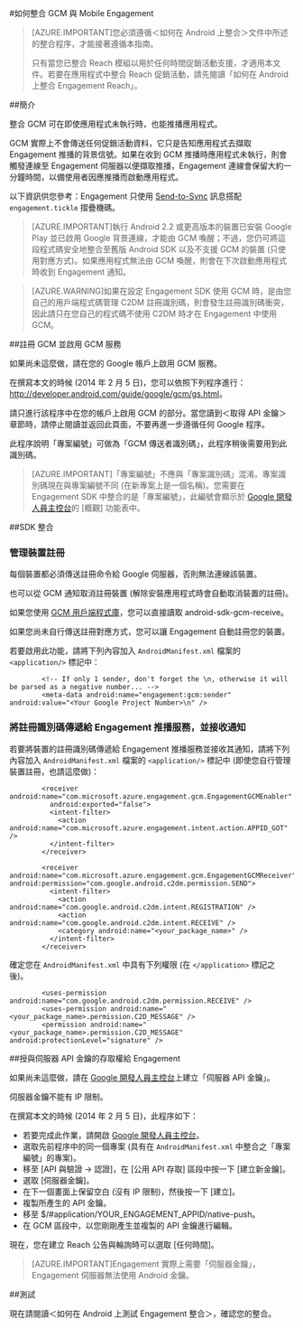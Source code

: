 <properties 
	pageTitle="Azure Mobile Engagement Android SDK 整合" 
	description="Android SDK for Azure Mobile Engagement 的最新更新和程序"
	services="mobile-engagement" 
	documentationCenter="mobile" 
	authors="kpiteira" 
	manager="dwrede" 
	editor="" />

<tags 
	ms.service="mobile-engagement" 
	ms.workload="mobile" 
	ms.tgt_pltfrm="mobile-android" 
	ms.devlang="Java" 
	ms.topic="article" 
	ms.date="02/12/2015" 
	ms.author="kapiteir" />

#如何整合 GCM 與 Mobile Engagement

> [AZURE.IMPORTANT]您必須遵循＜如何在 Android 上整合＞文件中所述的整合程序，才能接著遵循本指南。
>
> 只有當您已整合 Reach 模組以用於任何時間促銷活動支援，才適用本文件。若要在應用程式中整合 Reach 促銷活動，請先閱讀「如何在 Android 上整合 Engagement Reach」。

##簡介

整合 GCM 可在即使應用程式未執行時，也能推播應用程式。

GCM 實際上不會傳送任何促銷活動資料，它只是告知應用程式去擷取 Engagement 推播的背景信號。如果在收到 GCM 推播時應用程式未執行，則會觸發連線至 Engagement 伺服器以便擷取推播，Engagement 連線會保留大約一分鐘時間，以備使用者因應推播而啟動應用程式。

以下資訊供您參考：Engagement 只使用 [Send-to-Sync] 訊息搭配 `engagement.tickle` 摺疊機碼。

> [AZURE.IMPORTANT]執行 Android 2.2 或更高版本的裝置已安裝 Google Play 並已啟用 Google 背景連線，才能由 GCM 喚醒；不過，您仍可將這段程式碼安全地整合至舊版 Android SDK 以及不支援 GCM 的裝置 (只使用對應方式)。如果應用程式無法由 GCM 喚醒，則會在下次啟動應用程式時收到 Engagement 通知。


> [AZURE.WARNING]如果在設定 Engagement SDK 使用 GCM 時，是由您自己的用戶端程式碼管理 C2DM 註冊識別碼，則會發生註冊識別碼衝突，因此請只在您自己的程式碼不使用 C2DM 時才在 Engagement 中使用 GCM。

##註冊 GCM 並啟用 GCM 服務

如果尚未這麼做，請在您的 Google 帳戶上啟用 GCM 服務。

在撰寫本文的時候 (2014 年 2 月 5 日)，您可以依照下列程序進行：[<http://developer.android.com/guide/google/gcm/gs.html>]。

請只進行該程序中在您的帳戶上啟用 GCM 的部分。當您讀到＜取得 API 金鑰＞章節時，請停止閱讀並返回此頁面，不要再進一步遵循任何 Google 程序。

此程序說明「專案編號」可做為「GCM 傳送者識別碼」，此程序稍後需要用到此識別碼。

> [AZURE.IMPORTANT]「專案編號」不應與「專案識別碼」混淆。專案識別碼現在與專案編號不同 (在新專案上是一個名稱)。您需要在 Engagement SDK 中整合的是「專案編號」，此編號會顯示於 [Google 開發人員主控台]的 [概觀] 功能表中。

##SDK 整合

### 管理裝置註冊

每個裝置都必須傳送註冊命令給 Google 伺服器，否則無法連線該裝置。

也可以從 GCM 通知取消註冊裝置 (解除安裝應用程式時會自動取消裝置的註冊)。

如果您使用 [GCM 用戶端程式庫]，您可以直接讀取 android-sdk-gcm-receive。

如果您尚未自行傳送註冊對應方式，您可以讓 Engagement 自動註冊您的裝置。

若要啟用此功能，請將下列內容加入 `AndroidManifest.xml` 檔案的 `<application/>` 標記中：

			<!-- If only 1 sender, don't forget the \n, otherwise it will be parsed as a negative number... -->
			<meta-data android:name="engagement:gcm:sender" android:value="<Your Google Project Number>\n" />

### 將註冊識別碼傳遞給 Engagement 推播服務，並接收通知

若要將裝置的註冊識別碼傳遞給 Engagement 推播服務並接收其通知，請將下列內容加入 `AndroidManifest.xml` 檔案的 `<application/>` 標記中 (即使您自行管理裝置註冊，也請這麼做)：

			<receiver android:name="com.microsoft.azure.engagement.gcm.EngagementGCMEnabler"
			  android:exported="false">
			  <intent-filter>
			    <action android:name="com.microsoft.azure.engagement.intent.action.APPID_GOT" />
			  </intent-filter>
			</receiver>
			
			<receiver android:name="com.microsoft.azure.engagement.gcm.EngagementGCMReceiver" android:permission="com.google.android.c2dm.permission.SEND">
			  <intent-filter>
			    <action android:name="com.google.android.c2dm.intent.REGISTRATION" />
			    <action android:name="com.google.android.c2dm.intent.RECEIVE" />
			    <category android:name="<your_package_name>" />
			  </intent-filter>
			</receiver>

確定您在 `AndroidManifest.xml` 中具有下列權限 (在 `</application>` 標記之後)。

			<uses-permission android:name="com.google.android.c2dm.permission.RECEIVE" />
			<uses-permission android:name="<your_package_name>.permission.C2D_MESSAGE" />
			<permission android:name="<your_package_name>.permission.C2D_MESSAGE" android:protectionLevel="signature" />

##授與伺服器 API 金鑰的存取權給 Engagement

如果尚未這麼做，請在 [Google 開發人員主控台]上建立「伺服器 API 金鑰」。

伺服器金鑰不能有 IP 限制。

在撰寫本文的時候 (2014 年 2 月 5 日)，此程序如下：

-   若要完成此作業，請開啟 [Google 開發人員主控台]。
-   選取先前程序中的同一個專案 (具有在 `AndroidManifest.xml` 中整合之「專案編號」的專案)。
-   移至 [API 與驗證 -> 認證]，在 [公用 API 存取] 區段中按一下 [建立新金鑰]。
-   選取 [伺服器金鑰]。
-   在下一個畫面上保留空白 (沒有 IP 限制)，然後按一下 [建立]。
-   複製所產生的 API 金鑰。
-   移至 $/#application/YOUR_ENGAGEMENT_APPID/native-push。
-   在 GCM 區段中，以您剛剛產生並複製的 API 金鑰進行編輯。

現在，您在建立 Reach 公告與輪詢時可以選取 [任何時間]。

> [AZURE.IMPORTANT]Engagement 實際上需要「伺服器金鑰」，Engagement 伺服器無法使用 Android 金鑰。

##測試

現在請閱讀＜如何在 Android 上測試 Engagement 整合＞，確認您的整合。


[Send-to-Sync]: http://developer.android.com/google/gcm/adv.html#collapsible
[<http://developer.android.com/guide/google/gcm/gs.html>]: http://developer.android.com/guide/google/gcm/gs.html
[Google Developers Console]: https://cloud.google.com/console
[GCM 用戶端程式庫]: http://developer.android.com/guide/google/gcm/gs.html#libs
[Google 開發人員主控台]: https://cloud.google.com/console

 

<!---HONumber=July15_HO2-->